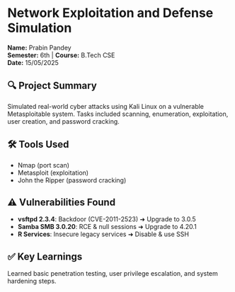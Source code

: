 # Network Exploitation and Defense Simulation

**Name:** Prabin Pandey  
**Semester:** 6th | **Course:** B.Tech CSE  
**Date:** 15/05/2025

## 🔍 Project Summary
Simulated real-world cyber attacks using Kali Linux on a vulnerable Metasploitable system. Tasks included scanning, enumeration, exploitation, user creation, and password cracking.

## 🛠️ Tools Used
- Nmap (port scan)
- Metasploit (exploitation)
- John the Ripper (password cracking)

## ⚠️ Vulnerabilities Found
- **vsftpd 2.3.4**: Backdoor (CVE-2011-2523) ➜ Upgrade to 3.0.5
- **Samba SMB 3.0.20**: RCE & null sessions ➜ Upgrade to 4.20.1
- **R Services**: Insecure legacy services ➜ Disable & use SSH

## ✅ Key Learnings
Learned basic penetration testing, user privilege escalation, and system hardening steps.
